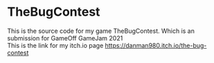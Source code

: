 # TheBugContest
This is the source code for my game TheBugContest. Which is an submission for GameOff GameJam 2021  
This is the link for my itch.io page https://danman980.itch.io/the-bug-contest
